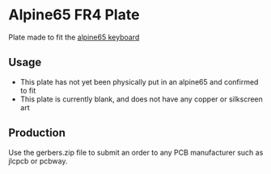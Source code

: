 # Alpine65 FR4 Plate

Plate made to fit the [alpine65 keyboard](https://geekhack.org/index.php?topic=106974.0)

## Usage

* This plate has not yet been physically put in an alpine65 and confirmed to fit
* This plate is currently blank, and does not have any copper or silkscreen art

## Production

Use the gerbers.zip file to submit an order to any PCB manufacturer such as jlcpcb or pcbway.

